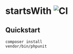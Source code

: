 # startsWith ![CI](https://github.com/ooxi/php-starts-with/actions/workflows/ci.yaml/badge.svg)


## Quickstart

```
composer install
vendor/bin/phpunit
```

